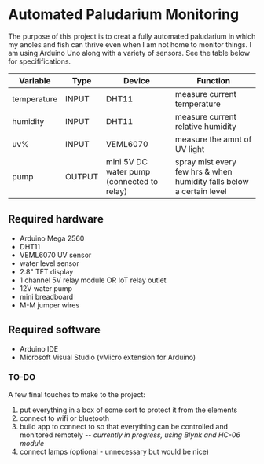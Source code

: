# Automated Paludarium Monitoring
The purpose of this project is to creat a fully automated paludarium in which my anoles and fish can thrive even when I am not home to monitor things. I am using Arduino Uno along with a variety of sensors. See the table below for specififications. 

Variable    |  Type     |  Device                                      |  Function
------------|-----------|----------------------------------------------|----------------------
temperature |  INPUT    |  DHT11                                       |  measure current temperature
humidity    |  INPUT    |  DHT11                                       |  measure current relative humidity
uv%         |  INPUT    |  VEML6070                                    |  measure the amnt of UV light
pump        |  OUTPUT   |  mini 5V DC water pump (connected to relay)  |  spray mist every few hrs & when humidity falls below a certain level

## Required hardware
* Arduino Mega 2560
* DHT11
* VEML6070 UV sensor
* water level sensor
* 2.8" TFT display
* 1 channel 5V relay module OR IoT relay outlet
* 12V water pump
* mini breadboard
* M-M jumper wires

## Required software
* Arduino IDE
* Microsoft Visual Studio (vMicro extension for Arduino)

### TO-DO
A few final touches to make to the project:
1. put everything in a box of some sort to protect it from the elements
2. connect to wifi or bluetooth
3. build app to connect to so that everything can be controlled and monitored remotely -- *currently in progress, using Blynk and HC-06 module*
4. connect lamps (optional - unnecessary but would be nice)

